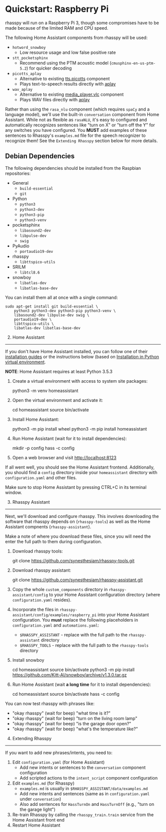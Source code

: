 Quickstart: Raspberry Pi
=============================

rhasspy will run on a Raspberry Pi 3, though some compromises have to be made
because of the limited RAM and CPU speed.

The following Home Assistant components from rhasspy will be used:
* `hotword_snowboy`
    * Low resource usage and low false positive rate
* `stt_pocketsphinx`
    * Recommend using the PTM acoustic model (`cmusphinx-en-us-ptm-5.2`) for quicker decoding
* `picotts_aplay`
    * Alternative to existing [tts.picotts](https://www.home-assistant.io/components/tts.picotts) component
    * Plays text-to-speech results directly with [aplay](https://linux.die.net/man/1/aplay)
* `wav_aplay`
    * Alternative to existing [media_player.vlc](https://www.home-assistant.io/components/media_player.vlc) component
    * Plays WAV files directly with [aplay](https://linux.die.net/man/1/aplay)
    
Rather than using the `rasa_nlu` component (which requires `spaCy` and a
language model), we'll use the built-in `conversation` component from Home
Assistant. While not as flexible as `rasaNLU`, it's easy to configured and
automatically recognizes sentences like "turn on X" or "turn off the Y" for any
switches you have configured. You **MUST** add examples of these sentences to
Rhasspy's `examples.md` file for the speech recognizer to recognize them! See
the `Extending Rhasspy` section below for more details.

Debian Dependencies
-----------------------

The following dependencies should be installed from the Raspbian repositories:

* General
    * `build-essential`
    * `git`
* Python
    * `python3`
    * `python3-dev`
    * `python3-pip`
    * `python3-venv`
* pocketsphinx
    * `libasound2-dev`
    * `libpulse-dev`
    * `swig`
* PyAudio
    * `portaudio19-dev`
* rhasspy
    * `libttspico-utils`
* SRILM
    * `libtcl8.6`
* snowboy
    * `libatlas-dev`
    * `libatlas-base-dev`
    
You can install them all at once with a single command:

    sudo apt-get install git build-essential \
        python3 python3-dev python3-pip python3-venv \
        libasound2-dev libpulse-dev swig \
        portaudio19-dev \
        libttspico-utils \
        libatlas-dev libatlas-base-dev
        
2. Home Assistant
---------------------

If you don't have Home Assistant installed, you can follow one of their
[installation guides](https://www.home-assistant.io/docs/installation/) or the
instructions below (based on [Installation in Python virtual
environment](https://www.home-assistant.io/docs/installation/virtualenv/).

**NOTE**: Home Assistant requires at least Python 3.5.3

1. Create a virtual environment with access to system site packages:

    python3 -m venv homeassistant
    
2. Open the virtual environment and activate it:

    cd homeassistant
    source bin/activate
    
3. Install Home Assistant:

    python3 -m pip install wheel
    python3 -m pip install homeassistant
    
4. Run Home Assistant (wait for it to install dependencies):

    mkdir -p config
    hass -c config
    
5. Open a web browser and visit [http://localhost:8123](http://localhost:8123)

If all went well, you should see the Home Assistant frontend. Additionally, you
should find a `config` directory inside your `homeassistant` directory with
`configuration.yaml` and other files.

Make sure to stop Home Assistant by pressing CTRL+C in its terminal window.

3. Rhasspy Assistant
------------------------

Next, we'll download and configure rhasspy. This involves downloading the
software that rhasspy depends on (`rhasspy-tools`) as well as the Home Assistant
compnents (`rhasspy-assistant`).

Make a note of where you download these files, since you will need the enter the
full path to them during configuration.

1. Download rhasspy tools:

    git clone https://github.com/synesthesiam/rhasspy-tools.git
    
2. Download rhasspy assistant:

    git clone https://github.com/synesthesiam/rhasspy-assistant.git
    
3. Copy the whole `custom_components` directory in `rhasspy-assistant/config` to
   your Home Assistant configuration directory (where `configuration.yaml`
   resides).

4. Incorporate the files in `rhasspy-assistant/config/examples/raspberry_pi`
   into your Home Assistant configuration. You **must** replace the following
   placeholders in `configuration.yaml` and `automations.yaml`:
   
    * `$RHASSPY_ASSISTANT` - replace with the full path to the
      `rhasspy-assistant` directory
    * `$RHASSPY_TOOLS` - replace with the full path to the
      `rhasspy-tools` directory

5. Install snowboy

    cd homeassistant
    source bin/activate
    python3 -m pip install https://github.com/Kitt-AI/snowboy/archive/v1.3.0.tar.gz
     
6. Run Home Assistant (wait **a long time** for it to install dependencies):
 
    cd homeassistant
    source bin/activate
    hass -c config
     
You can now test rhasspy with phrases like:

* "okay rhasspy" (wait for beep) "what time is it?"
* "okay rhasspy" (wait for beep) "turn on the living room lamp"
* "okay rhasspy" (wait for beep) "is the garage door open?"
* "okay rhasspy" (wait for beep) "what's the temperature like?"

4. Extending Rhasspy
------------------------

If you want to add new phrases/intents, you need to:

1. Edit `configuration.yaml` (for Home Assistant)
    * Add new intents or sentences to the `conversation` component configuration
    * Add scripted actions to the `intent_script` component configuration 
2. Edit `examples.md` (for Rhasspy)
    * `examples.md` is usually in `$RHASSPY_ASSISTANT/data/examples.md`
    * Add new intents and sentences (same as in `configuration.yaml` under `conversation`)
    * Also add sentences for `HassTurnOn` and `HassTurnOff` (e.g., "turn on the garage light")
3. Re-train Rhasspy by calling the `rhasspy_train.train` service from the Home Assistant front end
4. Restart Home Assistant

